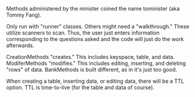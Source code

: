 Methods administered by the minister coined the name tominister (aka Tommy Fang).

Only run with "runner" classes. Others might need a "walkthrough." These utilize scanners to scan. Thus, the user just enters information corresponding to the questions asked and the code will just do the work afterwards.

CreationMethods "creates." This includes keyspace, table, and data. ModiferMethods "modifies." This includes editing, inserting, and deleting "rows" of data. BankMethods is built different, as in it's just too good.

When creating a table, inserting data, or editing data, there will be a TTL option. TTL is time-to-live (for the table and data of course).
